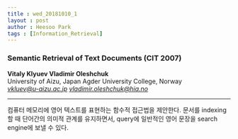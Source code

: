 ```yaml
---
title : wed_20181010_1
layout : post
author : Heesoo Park
tags : [Information_Retrieval]
---
```


<h3>Semantic Retrieval of Text Documents (CIT 2007)</h3>


<p>

<b>Vitaly Klyuev Vladimir Oleshchuk</b><br/>
University of Aizu, Japan Agder University College, Norway<br/>
<em>vkluev@u-aizu.ac.jp vladimir.oleshchuk@hia.no </em><br/>









</p>

<hr />
<p>
컴퓨터 메모리에 영어 텍스트를 표현하는 함수적 접근법을 제안한다. 문서를 indexing 할 때 단어간의 의미적 관계를 유지하면서, query에 일반적인 영어 문장을 search engine에 보낼 수 있다. 
</p>